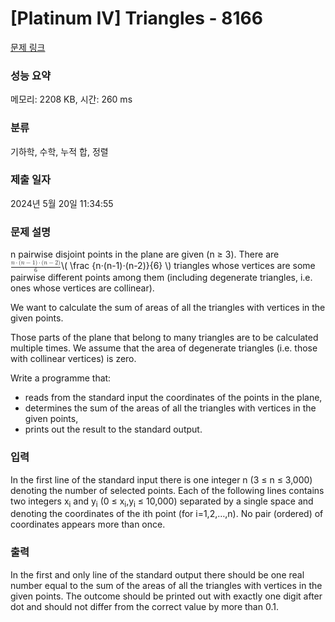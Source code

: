 # [Platinum IV] Triangles - 8166 

[문제 링크](https://www.acmicpc.net/problem/8166) 

### 성능 요약

메모리: 2208 KB, 시간: 260 ms

### 분류

기하학, 수학, 누적 합, 정렬

### 제출 일자

2024년 5월 20일 11:34:55

### 문제 설명

<p>n pairwise disjoint points in the plane are given (n ≥ 3). There are <mjx-container class="MathJax" jax="CHTML" style="font-size: 99.9%; position: relative;"><mjx-math class="MJX-TEX" aria-hidden="true"><mjx-mfrac><mjx-frac><mjx-num><mjx-nstrut></mjx-nstrut><mjx-mrow size="s"><mjx-mi class="mjx-i"><mjx-c class="mjx-c1D45B TEX-I"></mjx-c></mjx-mi><mjx-mo class="mjx-n"><mjx-c class="mjx-c22C5"></mjx-c></mjx-mo><mjx-mo class="mjx-n"><mjx-c class="mjx-c28"></mjx-c></mjx-mo><mjx-mi class="mjx-i"><mjx-c class="mjx-c1D45B TEX-I"></mjx-c></mjx-mi><mjx-mo class="mjx-n"><mjx-c class="mjx-c2212"></mjx-c></mjx-mo><mjx-mn class="mjx-n"><mjx-c class="mjx-c31"></mjx-c></mjx-mn><mjx-mo class="mjx-n"><mjx-c class="mjx-c29"></mjx-c></mjx-mo><mjx-mo class="mjx-n"><mjx-c class="mjx-c22C5"></mjx-c></mjx-mo><mjx-mo class="mjx-n"><mjx-c class="mjx-c28"></mjx-c></mjx-mo><mjx-mi class="mjx-i"><mjx-c class="mjx-c1D45B TEX-I"></mjx-c></mjx-mi><mjx-mo class="mjx-n"><mjx-c class="mjx-c2212"></mjx-c></mjx-mo><mjx-mn class="mjx-n"><mjx-c class="mjx-c32"></mjx-c></mjx-mn><mjx-mo class="mjx-n"><mjx-c class="mjx-c29"></mjx-c></mjx-mo></mjx-mrow></mjx-num><mjx-dbox><mjx-dtable><mjx-line></mjx-line><mjx-row><mjx-den><mjx-dstrut></mjx-dstrut><mjx-mn class="mjx-n" size="s"><mjx-c class="mjx-c36"></mjx-c></mjx-mn></mjx-den></mjx-row></mjx-dtable></mjx-dbox></mjx-frac></mjx-mfrac></mjx-math><mjx-assistive-mml unselectable="on" display="inline"><math xmlns="http://www.w3.org/1998/Math/MathML"><mfrac><mrow><mi>n</mi><mo>⋅</mo><mo stretchy="false">(</mo><mi>n</mi><mo>−</mo><mn>1</mn><mo stretchy="false">)</mo><mo>⋅</mo><mo stretchy="false">(</mo><mi>n</mi><mo>−</mo><mn>2</mn><mo stretchy="false">)</mo></mrow><mn>6</mn></mfrac></math></mjx-assistive-mml><span aria-hidden="true" class="no-mathjax mjx-copytext">\( \frac {n⋅(n-1)⋅(n-2)}{6} \)</span></mjx-container> triangles whose vertices are some pairwise different points among them (including degenerate triangles, i.e. ones whose vertices are collinear).</p>

<p>We want to calculate the sum of areas of all the triangles with vertices in the given points.</p>

<p>Those parts of the plane that belong to many triangles are to be calculated multiple times. We assume that the area of degenerate triangles (i.e. those with collinear vertices) is zero.</p>

<p>Write a programme that:</p>

<ul>
	<li>reads from the standard input the coordinates of the points in the plane,</li>
	<li>determines the sum of the areas of all the triangles with vertices in the given points,</li>
	<li>prints out the result to the standard output.</li>
</ul>

### 입력 

 <p>In the first line of the standard input there is one integer n (3 ≤ n ≤ 3,000) denoting the number of selected points. Each of the following  lines contains two integers x<sub>i</sub> and y<sub>i</sub> (0 ≤ x<sub>i</sub>,y<sub>i</sub> ≤ 10,000) separated by a single space and denoting the coordinates of the ith point (for i=1,2,…,n). No pair (ordered) of coordinates appears more than once.</p>

### 출력 

 <p>In the first and only line of the standard output there should be one real number equal to the sum of the areas of all the triangles with vertices in the given points. The outcome should be printed out with exactly one digit after dot and should not differ from the correct value by more than 0.1.</p>

